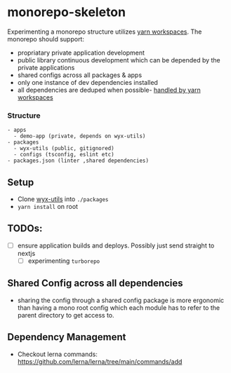 # monorepo-skeleton

Experimenting a monorepo structure utilizes [yarn workspaces](https://classic.yarnpkg.com/lang/en/docs/workspaces/). The monorepo should support:
- propriatary private application development 
- public library continuous development which can be depended by the private applications 
- shared configs across all packages & apps 
- only one instance of dev dependencies installed
- all dependencies are deduped when possible- [handled by yarn workspaces](https://classic.yarnpkg.com/en/docs/workspaces/#toc-how-to-use-it)

### Structure

```
- apps
  - demo-app (private, depends on wyx-utils)
- packages
  - wyx-utils (public, gitignored)
  - configs (tsconfig, eslint etc)
- packages.json (linter ,shared dependencies)
```

## Setup

- Clone [wyx-utils](https://github.com/yxwww/wyx-utils) into `./packages`
- `yarn install` on root

## TODOs:
- [ ] ensure application builds and deploys. Possibly just send straight to nextjs
  - [ ] experimenting `turborepo`

## Shared Config across all dependencies
- sharing the config through a shared config package is more ergonomic than having a mono root config which each module has to refer to the parent directory to get access to. 

## Dependency Management
- Checkout lerna commands: https://github.com/lerna/lerna/tree/main/commands/add
